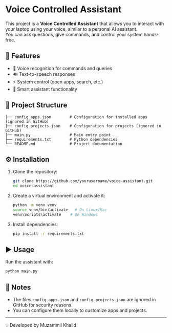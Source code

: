 # Voice Controlled Assistant

This project is a **Voice Controlled Assistant** that allows you to interact with your laptop using your voice, similar to a personal AI assistant.  
You can ask questions, give commands, and control your system hands-free.

## 🚀 Features
- 🎤 Voice recognition for commands and queries  
- 🔊 Text-to-speech responses  
- ⚡ System control (open apps, search, etc.)  
- 🧠 Smart assistant functionality  

## 📂 Project Structure
```
├── config_apps.json        # Configuration for installed apps (ignored in GitHub)
├── config_projects.json    # Configuration for projects (ignored in GitHub)
├── main.py                 # Main entry point
├── requirements.txt        # Python dependencies
└── README.md               # Project documentation
```

## ⚙️ Installation
1. Clone the repository:
   ```bash
   git clone https://github.com/yourusername/voice-assistant.git
   cd voice-assistant
   ```

2. Create a virtual environment and activate it:
   ```bash
   python -m venv venv
   source venv/bin/activate   # On Linux/Mac
   venv\Scripts\activate    # On Windows
   ```

3. Install dependencies:
   ```bash
   pip install -r requirements.txt
   ```

## ▶️ Usage
Run the assistant with:
```bash
python main.py
```

## 📝 Notes
- The files `config_apps.json` and `config_projects.json` are ignored in GitHub for security reasons.  
- You can configure them locally to customize apps and projects.

---
💡 Developed by Muzammil Khalid 
